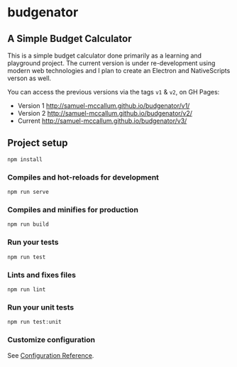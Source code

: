 # budgenator

## A Simple Budget Calculator

This is a simple budget calculator done primarily as a learning and playground project.
The current version is under re-development using modern web technologies and I
plan to create an Electron and NativeScripts verson as well.

You can access the previous versions via the tags `v1` & `v2`, on GH Pages:
- Version 1 http://samuel-mccallum.github.io/budgenator/v1/
- Version 2 http://samuel-mccallum.github.io/budgenator/v2/
- Current http://samuel-mccallum.github.io/budgenator/v3/


## Project setup
```
npm install
```

### Compiles and hot-reloads for development
```
npm run serve
```

### Compiles and minifies for production
```
npm run build
```

### Run your tests
```
npm run test
```

### Lints and fixes files
```
npm run lint
```

### Run your unit tests
```
npm run test:unit
```

### Customize configuration
See [Configuration Reference](https://cli.vuejs.org/config/).
